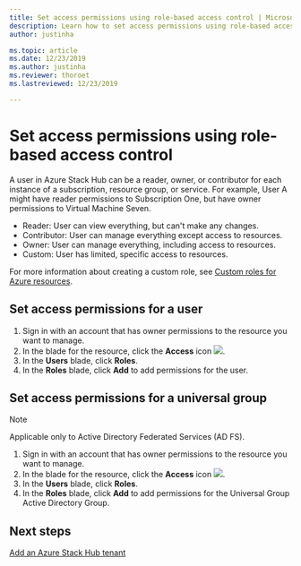 ```yaml
---
title: Set access permissions using role-based access control | Microsoft Docs
description: Learn how to set access permissions using role-based access control (RBAC) in Azure Stack Hub.
author: justinha

ms.topic: article
ms.date: 12/23/2019
ms.author: justinha
ms.reviewer: thoroet
ms.lastreviewed: 12/23/2019

---
```

# Set access permissions using role-based access control

A user in Azure Stack Hub can be a reader, owner, or contributor for each instance of a subscription, resource group, or service. For example, User A might have reader permissions to Subscription One, but have owner permissions to Virtual Machine Seven.

 - Reader: User can view everything, but can't make any changes.
 - Contributor: User can manage everything except access to resources.
 - Owner: User can manage everything, including access to resources.
 - Custom: User has limited, specific access to resources.

 For more information about creating a custom role, see [Custom roles for Azure resources](https://docs.microsoft.com/azure/role-based-access-control/custom-roles).

## Set access permissions for a user

1. Sign in with an account that has owner permissions to the resource you want to manage.
2. In the blade for the resource, click the **Access** icon ![](media/azure-stack-manage-permissions/image1.png).
3. In the **Users** blade, click **Roles**.
4. In the **Roles** blade, click **Add** to add permissions for the user.

## Set access permissions for a universal group 

> [!Note]
> Applicable only to Active Directory Federated Services (AD FS).

1. Sign in with an account that has owner permissions to the resource you want to manage.
2. In the blade for the resource, click the **Access** icon ![](media/azure-stack-manage-permissions/image1.png).
3. In the **Users** blade, click **Roles**.
4. In the **Roles** blade, click **Add** to add permissions for the Universal Group Active Directory Group.

## Next steps

[Add an Azure Stack Hub tenant](azure-stack-add-new-user-aad.md)